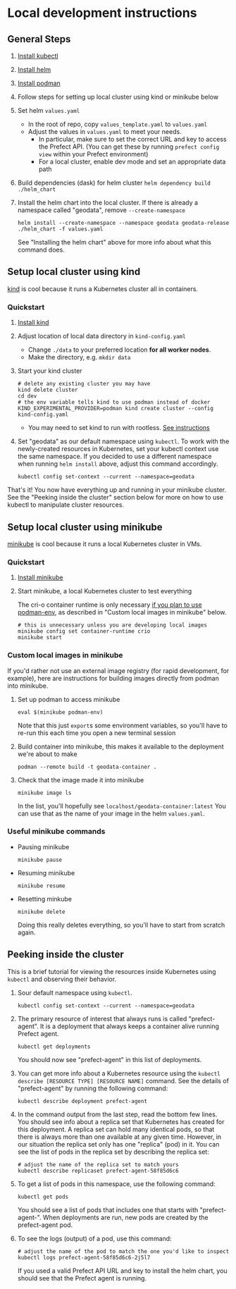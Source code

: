 # Local development instructions

## General Steps

1. [Install kubectl](https://kubernetes.io/docs/tasks/tools/install-kubectl-linux/)
2. [Install helm](https://helm.sh/docs/intro/install/)
3. [Install podman](https://podman.io/getting-started/installation)
4. Follow steps for setting up local cluster using kind or minikube below
5. Set helm `values.yaml`
   - In the root of repo, copy `values_template.yaml` to `values.yaml`
   - Adjust the values in `values.yaml` to meet your needs.
      - In particular, make sure to set the correct URL and key to access the Prefect API. (You can get these by running `prefect config view` within your Prefect environment)
      - For a local cluster, enable dev mode and set an appropriate data path

6. Build dependencies (dask) for helm cluster
   `helm dependency build ./helm_chart`

7. Install the helm chart into the local cluster.
   If there is already a namespace called "geodata", remove `--create-namespace`
   ```shell
   helm install --create-namespace --namespace geodata geodata-release ./helm_chart -f values.yaml
   ```
   See "Installing the helm chart" above for more info about what this command does.


## Setup local cluster using kind

[kind](https://kind.sigs.k8s.io/) is cool because it runs a Kubernetes cluster all in containers.

### Quickstart

1. [Install kind](https://kind.sigs.k8s.io/docs/user/quick-start/#installation)

2. Adjust location of local data directory in `kind-config.yaml`
   - Change `./data` to your preferred location **for all worker nodes**.
   - Make the directory, e.g. `mkdir data`

3. Start your kind cluster
   ```shell
   # delete any existing cluster you may have
   kind delete cluster
   cd dev
   # the env variable tells kind to use podman instead of docker
   KIND_EXPERIMENTAL_PROVIDER=podman kind create cluster --config kind-config.yaml
   ```
   - You may need to set kind to run with rootless. [See instructions](https://kind.sigs.k8s.io/docs/user/rootless/)

4. Set "geodata" as our default namespace using `kubectl`.
   To work with the newly-created resources in Kubernetes, set your kubectl context use the same namespace.
   If you decided to use a different namespace when running `helm install` above, adjust this command accordingly.
   ```shell
   kubectl config set-context --current --namespace=geodata
   ```

That's it! You now have everything up and running in your minikube cluster.
See the "Peeking inside the cluster" section below for more on how to use kubectl to manipulate cluster resources.


## Setup local cluster using minikube

[minikube](https://minikube.sigs.k8s.io) is cool because it runs a local Kubernetes cluster in VMs.

### Quickstart

1. [Install minikube](https://minikube.sigs.k8s.io/docs/start/)

2. Start minikube, a local Kubernetes cluster to test everything

   The cri-o container runtime is only necessary [if you plan to use podman-env](https://minikube.sigs.k8s.io/docs/handbook/pushing/#comparison-table-for-different-methods), as described in "Custom local images in minikube" below.
   ```shell
   # this is unnecessary unless you are developing local images
   minikube config set container-runtime crio
   minikube start
   ```


### Custom local images in minikube

If you'd rather not use an external image registry (for rapid development, for example), here are instructions for building images directly from podman into minikube.

1. Set up podman to access minikube
   ```shell
   eval $(minikube podman-env)
   ```
   Note that this just `export`s some environment variables, so you'll have to re-run this each time you open a new terminal session

2. Build container into minikube, this makes it available to the deployment we're about to make
   ```shell
   podman --remote build -t geodata-container .
   ```

3. Check that the image made it into minikube
   ```shell
   minikube image ls
   ```
   In the list, you'll hopefully see `localhost/geodata-container:latest`
   You can use that as the name of your image in the helm `values.yaml`.

### Useful minikube commands

- Pausing minikube
  ```shell
  minikube pause
  ```

- Resuming minikube
  ```shell
  minikube resume
  ```

- Resetting minkube
  ```shell
  minikube delete
  ```
  Doing this really deletes everything, so you'll have to start from scratch again.


## Peeking inside the cluster

This is a brief tutorial for viewing the resources inside Kubernetes using `kubectl` and observing their behavior.

1. Sour default namespace using `kubectl`.
   ```shell
   kubectl config set-context --current --namespace=geodata
   ```

2. The primary resource of interest that always runs is called "prefect-agent".
   It is a deployment that always keeps a container alive running Prefect agent.
   ```shell
   kubectl get deployments
   ```
   You should now see "prefect-agent" in this list of deployments.

3. You can get more info about a Kubernetes resource using the `kubectl describe [RESOURCE TYPE] [RESOURCE NAME]` command.
   See the details of "prefect-agent" by running the following command:
   ```shell
   kubectl describe deployment prefect-agent
   ```

4. In the command output from the last step, read the bottom few lines.
   You should see info about a replica set that Kubernetes has created for this deployment.
   A replica set can hold many identical pods, so that there is always more than one available at any given time.
   However, in our situation the replica set only has one "replica" (pod) in it.
   You can see the list of pods in the replica set by describing the replica set:
   ```shell
   # adjust the name of the replica set to match yours
   kubectl describe replicaset prefect-agent-58f85d6c6
   ```

5. To get a list of pods in this namespace, use the following command:
   ```shell
   kubectl get pods
   ```
   You should see a list of pods that includes one that starts with "prefect-agent-".
   When deployments are run, new pods are created by the prefect-agent pod.

6. To see the logs (output) of a pod, use this command:
   ```shell
   # adjust the name of the pod to match the one you'd like to inspect
   kubectl logs prefect-agent-58f85d6c6-2j5l7
   ```
   If you used a valid Prefect API URL and key to install the helm chart, you should see that the Prefect agent is running.
